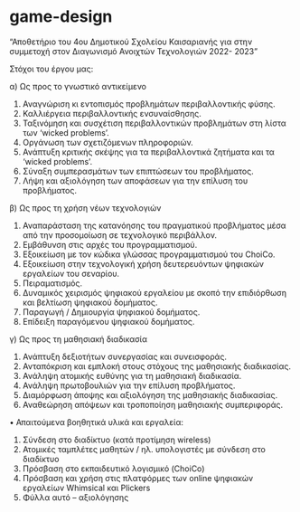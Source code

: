 # game-design
“Αποθετήριο του 4ου Δημοτικού Σχολείου Καισαριανής για στην συμμετοχή στον Διαγωνισμό  Ανοιχτών Τεχνολογιών 2022- 2023”

Στόχοι του έργου μας:

α) Ως προς το γνωστικό αντικείμενο

1.	Αναγνώριση κι εντοπισμός προβλημάτων περιβαλλοντικής φύσης. 
2.	Καλλιέργεια περιβαλλοντικής ενσυναίσθησης.
3.	Ταξινόμηση και συσχέτιση περιβαλλοντικών προβλημάτων στη λίστα των ‘wicked problems’. 
4.	Οργάνωση των σχετιζόμενων πληροφοριών.
5.	Ανάπτυξη κριτικής σκέψης για τα περιβαλλοντικά ζητήματα και τα ‘wicked problems’.
6.	Σύναξη συμπερασμάτων των επιπτώσεων του προβλήματος.
7.	Λήψη και αξιολόγηση των αποφάσεων για την επίλυση του προβλήματος.

β) Ως προς τη χρήση νέων τεχνολογιών
1.	Αναπαράσταση της κατανόησης του πραγματικού προβλήματος μέσα από την προσομοίωση σε τεχνολογικό περιβάλλον.
2.	Εμβάθυνση στις αρχές του προγραμματισμού.
3.	Εξοικείωση με τον κώδικα γλώσσας προγραμματισμού του ChoiCo.
4.	Εξοικείωση στην τεχνολογική χρήση δευτερευόντων ψηφιακών εργαλείων του σεναρίου.
5.	Πειραματισμός.
6.	Δυναμικός χειρισμός ψηφιακού εργαλείου με σκοπό την επιδιόρθωση και βελτίωση ψηφιακού δομήματος.
7.	Παραγωγή / Δημιουργία ψηφιακού δομήματος.
8.	Επίδειξη παραγόμενου ψηφιακού δομήματος.

γ) Ως προς τη μαθησιακή διαδικασία
1.	Ανάπτυξη δεξιοτήτων συνεργασίας και συνεισφοράς.
2.	Ανταπόκριση και εμπλοκή στους στόχους της μαθησιακής διαδικασίας.
3.	Ανάληψη ατομικής ευθύνης για τη μαθησιακή διαδικασία.
4.	Ανάληψη πρωτοβουλιών για την επίλυση προβλήματος.
5.	Διαμόρφωση άποψης και αξιολόγηση της μαθησιακής διαδικασίας.
6.	Αναθεώρηση απόψεων και τροποποίηση μαθησιακής συμπεριφοράς.

•	Απαιτούμενα βοηθητικά υλικά και εργαλεία:

1.	Σύνδεση στο διαδίκτυο (κατά προτίμηση wireless)
2.	Ατομικές ταμπλέτες μαθητών / ηλ. υπολογιστές με σύνδεση στο διαδίκτυο 
3.	Πρόσβαση στο εκπαιδευτικό λογισμικό (ChoiCo)
4.	Πρόσβαση και χρήση στις πλατφόρμες των online ψηφιακών εργαλείων Whimsical και  Plickers
6.	Φύλλα αυτό – αξιολόγησης

